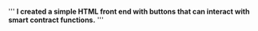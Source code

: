'''
**I created a simple HTML front end with buttons that can interact with smart contract functions.**
'''
